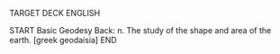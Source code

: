 TARGET DECK
ENGLISH

START
Basic
Geodesy
Back: n. The study of the shape and area of the earth. [greek geodaisia]
END

